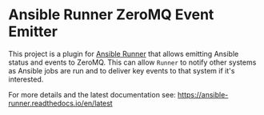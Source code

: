Ansible Runner ZeroMQ Event Emitter
===================================

This project is a plugin for [Ansible Runner](https://github.com/ansible/ansible-runner) that allows emitting Ansible status and events to ZeroMQ. This can allow `Runner` to notify other systems as Ansible jobs are run and to deliver key events to that system if it's interested.

For more details and the latest documentation see: https://ansible-runner.readthedocs.io/en/latest


